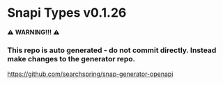 # Snapi Types v0.1.26

:warning: **WARNING!!!** :warning:
### This repo is auto generated - do not commit directly. Instead make changes to the generator repo.
https://github.com/searchspring/snap-generator-openapi